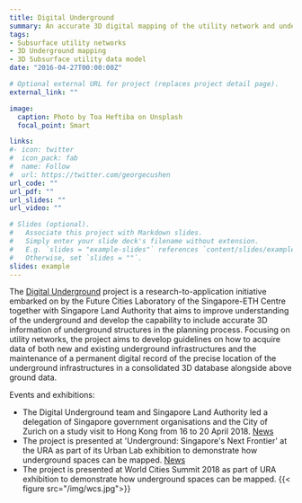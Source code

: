```yaml
---
title: Digital Underground
summary: An accurate 3D digital mapping of the utility network and underground components will help planners to understand these dense and complex networks. Such a digital map could also shed light on the management of the utility networks such as their ownership and operation, in order to ensure legal compliance, efficiency, and resilience of these systems. However, to develop a reliable 3D digital map, we need sufficient and consistently accurate information of these utility networks. The Singapore-ETH Centre, together with the Singapore Land Authority (SLA), has embarked on this project with the recent signing of a research collaboration agreement. The project, which starts in October 2017, aims to develop a national mapping strategy for subsurface utilities of existing and future utility networks in Singapore.
tags:
- Subsurface utility networks
- 3D Underground mapping
- 3D Subsurface utility data model
date: "2016-04-27T00:00:00Z"

# Optional external URL for project (replaces project detail page).
external_link: ""

image:
  caption: Photo by Toa Heftiba on Unsplash
  focal_point: Smart

links:
#- icon: twitter
#  icon_pack: fab
#  name: Follow
#  url: https://twitter.com/georgecushen
url_code: ""
url_pdf: ""
url_slides: ""
url_video: ""

# Slides (optional).
#   Associate this project with Markdown slides.
#   Simply enter your slide deck's filename without extension.
#   E.g. `slides = "example-slides"` references `content/slides/example-slides.md`.
#   Otherwise, set `slides = ""`.
slides: example
---
```

The [Digital Underground](https://sec.ethz.ch/research/digital-underground.html) project is a research-to-application initiative embarked on by the Future Cities Laboratory of the Singapore-ETH Centre together with Singapore Land Authority that aims to improve understanding of the underground and develop the capability to include accurate 3D information of underground structures in the planning process. Focusing on utility networks, the project aims to develop guidelines on how to acquire data of both new and existing underground infrastructures and the maintenance of a permanent digital record of the precise location of the underground infrastructures in a consolidated 3D database alongside above ground data.

Events and exhibitions:
* The Digital Underground team and Singapore Land Authority led a delegation of Singapore government organisations and the City of Zurich on a study visit to Hong Kong from 16 to 20 April 2018. [News](http://www.fcl.ethz.ch/news/news/2018/05/digital-underground-visits-hong-kong.html)
* The project is presented at 'Underground: Singapore's Next Frontier' at the URA as part of its Urban Lab exhibition to demonstrate how underground spaces can be mapped. [News](http://www.fcl.ethz.ch/news/news/2018/06/digital-underground-exhibits-at-urban-lab.html)
* The project is presented at World Cities Summit 2018 as part of URA exhibition  to demonstrate how underground spaces can be mapped.
{{< figure src="/img/wcs.jpg">}}

